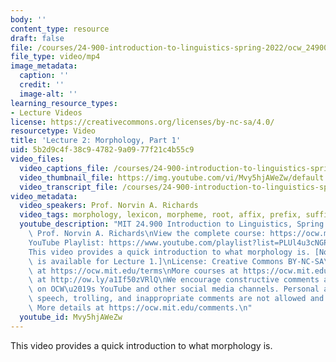 ```yaml
---
body: ''
content_type: resource
draft: false
file: /courses/24-900-introduction-to-linguistics-spring-2022/ocw_24900_lecture02_2022feb03-fixed_360p_16_9.mp4
file_type: video/mp4
image_metadata:
  caption: ''
  credit: ''
  image-alt: ''
learning_resource_types:
- Lecture Videos
license: https://creativecommons.org/licenses/by-nc-sa/4.0/
resourcetype: Video
title: 'Lecture 2: Morphology, Part 1'
uid: 5b2d9c4f-38c9-4782-9a09-77f21c4b55c9
video_files:
  video_captions_file: /courses/24-900-introduction-to-linguistics-spring-2022/1hGsHloB3djAu_434Mjepx3CTbvAhA6wa_transcript.webvtt
  video_thumbnail_file: https://img.youtube.com/vi/Mvy5hjAWeZw/default.jpg
  video_transcript_file: /courses/24-900-introduction-to-linguistics-spring-2022/1hGsHloB3djAu_434Mjepx3CTbvAhA6wa_transcript.pdf
video_metadata:
  video_speakers: Prof. Norvin A. Richards
  video_tags: morphology, lexicon, morpheme, root, affix, prefix, suffix, infix, reduplication
  youtube_description: "MIT 24.900 Introduction to Linguistics, Spring 2022\nInstructor:\
    \ Prof. Norvin A. Richards\nView the complete course: https://ocw.mit.edu/courses/24-900-introduction-to-linguistics-spring-2022/\n\
    YouTube Playlist: https://www.youtube.com/playlist?list=PLUl4u3cNGP63BZGNOqrF2qf_yxOjuG35j\n\
    This video provides a quick introduction to what morphology is. [Note: No video\
    \ is available for Lecture 1.]\nLicense: Creative Commons BY-NC-SA\nMore information\
    \ at https://ocw.mit.edu/terms\nMore courses at https://ocw.mit.edu\nSupport OCW\
    \ at http://ow.ly/a1If50zVRlQ\nWe encourage constructive comments and discussion\
    \ on OCW\u2019s YouTube and other social media channels. Personal attacks, hate\
    \ speech, trolling, and inappropriate comments are not allowed and may be removed.\
    \ More details at https://ocw.mit.edu/comments.\n"
  youtube_id: Mvy5hjAWeZw
---
```

This video provides a quick introduction to what morphology is.